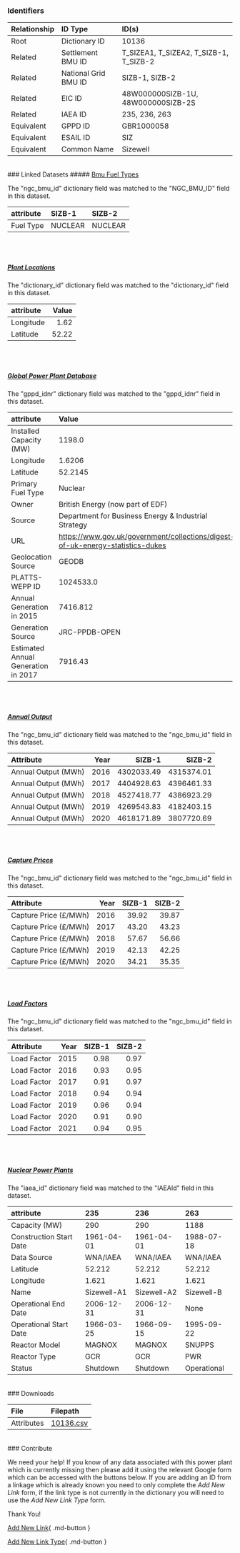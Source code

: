 ### Identifiers

| Relationship   | ID Type              | ID(s)                                  |
|:---------------|:---------------------|:---------------------------------------|
| Root           | Dictionary ID        | 10136                                  |
| Related        | Settlement BMU ID    | T_SIZEA1, T_SIZEA2, T_SIZB-1, T_SIZB-2 |
| Related        | National Grid BMU ID | SIZB-1, SIZB-2                         |
| Related        | EIC ID               | 48W000000SIZB-1U, 48W000000SIZB-2S     |
| Related        | IAEA ID              | 235, 236, 263                          |
| Equivalent     | GPPD ID              | GBR1000058                             |
| Equivalent     | ESAIL ID             | SIZ                                    |
| Equivalent     | Common Name          | Sizewell                               |

<br>
### Linked Datasets
##### <a href="https://osuked.github.io/Power-Station-Dictionary/datasets/bmu-fuel-types">Bmu Fuel Types</a>



The "ngc_bmu_id" dictionary field was matched to the "NGC_BMU_ID" field in this dataset.

| attribute   | SIZB-1   | SIZB-2   |
|:------------|:---------|:---------|
| Fuel Type   | NUCLEAR  | NUCLEAR  |

<br><br>
##### <a href="https://osuked.github.io/Power-Station-Dictionary/datasets/plant-locations">Plant Locations</a>



The "dictionary_id" dictionary field was matched to the "dictionary_id" field in this dataset.

| attribute   |   Value |
|:------------|--------:|
| Longitude   |    1.62 |
| Latitude    |   52.22 |

<br><br>
##### <a href="https://osuked.github.io/Power-Station-Dictionary/datasets/global-power-plant-database">Global Power Plant Database</a>



The "gppd_idnr" dictionary field was matched to the "gppd_idnr" field in this dataset.

| attribute                           | Value                                                                          |
|:------------------------------------|:-------------------------------------------------------------------------------|
| Installed Capacity (MW)             | 1198.0                                                                         |
| Longitude                           | 1.6206                                                                         |
| Latitude                            | 52.2145                                                                        |
| Primary Fuel Type                   | Nuclear                                                                        |
| Owner                               | British Energy (now part of EDF)                                               |
| Source                              | Department for Business Energy & Industrial Strategy                           |
| URL                                 | https://www.gov.uk/government/collections/digest-of-uk-energy-statistics-dukes |
| Geolocation Source                  | GEODB                                                                          |
| PLATTS-WEPP ID                      | 1024533.0                                                                      |
| Annual Generation in 2015           | 7416.812                                                                       |
| Generation Source                   | JRC-PPDB-OPEN                                                                  |
| Estimated Annual Generation in 2017 | 7916.43                                                                        |

<br><br>
##### <a href="https://osuked.github.io/Power-Station-Dictionary/datasets/annual-output">Annual Output</a>



The "ngc_bmu_id" dictionary field was matched to the "ngc_bmu_id" field in this dataset.

| Attribute           |   Year |     SIZB-1 |     SIZB-2 |
|:--------------------|-------:|-----------:|-----------:|
| Annual Output (MWh) |   2016 | 4302033.49 | 4315374.01 |
| Annual Output (MWh) |   2017 | 4404928.63 | 4396461.33 |
| Annual Output (MWh) |   2018 | 4527418.77 | 4386923.29 |
| Annual Output (MWh) |   2019 | 4269543.83 | 4182403.15 |
| Annual Output (MWh) |   2020 | 4618171.89 | 3807720.69 |

<br><br>
##### <a href="https://osuked.github.io/Power-Station-Dictionary/datasets/capture-prices">Capture Prices</a>



The "ngc_bmu_id" dictionary field was matched to the "ngc_bmu_id" field in this dataset.

| Attribute             |   Year |   SIZB-1 |   SIZB-2 |
|:----------------------|-------:|---------:|---------:|
| Capture Price (£/MWh) |   2016 |    39.92 |    39.87 |
| Capture Price (£/MWh) |   2017 |    43.20 |    43.23 |
| Capture Price (£/MWh) |   2018 |    57.67 |    56.66 |
| Capture Price (£/MWh) |   2019 |    42.13 |    42.25 |
| Capture Price (£/MWh) |   2020 |    34.21 |    35.35 |

<br><br>
##### <a href="https://osuked.github.io/Power-Station-Dictionary/datasets/load-factors">Load Factors</a>



The "ngc_bmu_id" dictionary field was matched to the "ngc_bmu_id" field in this dataset.

| Attribute   |   Year |   SIZB-1 |   SIZB-2 |
|:------------|-------:|---------:|---------:|
| Load Factor |   2015 |     0.98 |     0.97 |
| Load Factor |   2016 |     0.93 |     0.95 |
| Load Factor |   2017 |     0.91 |     0.97 |
| Load Factor |   2018 |     0.94 |     0.94 |
| Load Factor |   2019 |     0.96 |     0.94 |
| Load Factor |   2020 |     0.91 |     0.90 |
| Load Factor |   2021 |     0.94 |     0.95 |

<br><br>
##### <a href="https://osuked.github.io/Power-Station-Dictionary/datasets/nuclear-power-plants">Nuclear Power Plants</a>



The "iaea_id" dictionary field was matched to the "IAEAId" field in this dataset.

| attribute               | 235         | 236         | 263         |
|:------------------------|:------------|:------------|:------------|
| Capacity (MW)           | 290         | 290         | 1188        |
| Construction Start Date | 1961-04-01  | 1961-04-01  | 1988-07-18  |
| Data Source             | WNA/IAEA    | WNA/IAEA    | WNA/IAEA    |
| Latitude                | 52.212      | 52.212      | 52.212      |
| Longitude               | 1.621       | 1.621       | 1.621       |
| Name                    | Sizewell-A1 | Sizewell-A2 | Sizewell-B  |
| Operational End Date    | 2006-12-31  | 2006-12-31  | None        |
| Operational Start Date  | 1966-03-25  | 1966-09-15  | 1995-09-22  |
| Reactor Model           | MAGNOX      | MAGNOX      | SNUPPS      |
| Reactor Type            | GCR         | GCR         | PWR         |
| Status                  | Shutdown    | Shutdown    | Operational |


<br>
### Downloads


| File       | Filepath                                                                              |
|:-----------|:--------------------------------------------------------------------------------------|
| Attributes | [10136.csv](https://osuked.github.io/Power-Station-Dictionary/object_attrs/10136.csv) |


<br>
### Contribute

We need your help! If you know of any data associated with this power plant which is currently missing then please add it using the relevant Google form which can be accessed with the buttons below.  If you are adding an ID from a linkage which is already known you need to only complete the *Add New Link* form, if the link type is not currently in the dictionary you will need to use the *Add New Link Type* form.

Thank You!

[Add New Link](https://docs.google.com/forms/d/e/1FAIpQLSc5jRsQ7NgiLLXbwo9PUdwTQyuqbRwThltG56-o6NVSe7E_nw/viewform?usp=pp_url&entry.251912331=10136){ .md-button }

[Add New Link Type](https://docs.google.com/forms/d/e/1FAIpQLSdQfLmfOR0Vw4Z7gDQAIhBbqIifd1RuSFPKmDQpROhOqjo7ew/viewform?usp=pp_url&entry.2141539628=10136){ .md-button }
